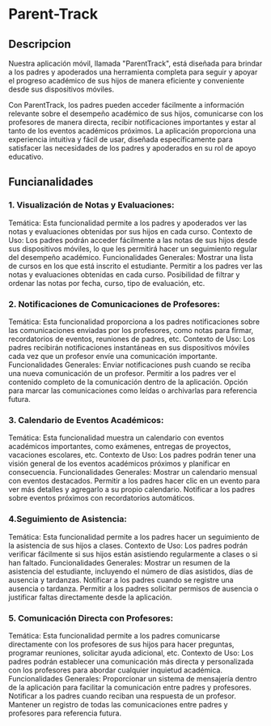 # Parent-Track


## Descripcion

Nuestra aplicación móvil, llamada "ParentTrack", está diseñada para brindar a los padres y apoderados una herramienta completa para seguir y apoyar el progreso académico de sus hijos de manera eficiente y conveniente desde sus dispositivos móviles.

Con ParentTrack, los padres pueden acceder fácilmente a información relevante sobre el desempeño académico de sus hijos, comunicarse con los profesores de manera directa, recibir notificaciones importantes y estar al tanto de los eventos académicos próximos. La aplicación proporciona una experiencia intuitiva y fácil de usar, diseñada específicamente para satisfacer las necesidades de los padres y apoderados en su rol de apoyo educativo.

## Funcianalidades


### 1. Visualización de Notas y Evaluaciones:

Temática: Esta funcionalidad permite a los padres y apoderados ver las notas y evaluaciones obtenidas por sus hijos en cada curso.
Contexto de Uso: Los padres podrán acceder fácilmente a las notas de sus hijos desde sus dispositivos móviles, lo que les permitirá hacer un seguimiento regular del desempeño académico.
Funcionalidades Generales:
Mostrar una lista de cursos en los que está inscrito el estudiante.
Permitir a los padres ver las notas y evaluaciones obtenidas en cada curso.
Posibilidad de filtrar y ordenar las notas por fecha, curso, tipo de evaluación, etc.


### 2. Notificaciones de Comunicaciones de Profesores:

Temática: Esta funcionalidad proporciona a los padres notificaciones sobre las comunicaciones enviadas por los profesores, como notas para firmar, recordatorios de eventos, reuniones de padres, etc.
Contexto de Uso: Los padres recibirán notificaciones instantáneas en sus dispositivos móviles cada vez que un profesor envíe una comunicación importante.
Funcionalidades Generales:
Enviar notificaciones push cuando se reciba una nueva comunicación de un profesor.
Permitir a los padres ver el contenido completo de la comunicación dentro de la aplicación.
Opción para marcar las comunicaciones como leídas o archivarlas para referencia futura.


### 3. Calendario de Eventos Académicos:

Temática: Esta funcionalidad muestra un calendario con eventos académicos importantes, como exámenes, entregas de proyectos, vacaciones escolares, etc.
Contexto de Uso: Los padres podrán tener una visión general de los eventos académicos próximos y planificar en consecuencia.
Funcionalidades Generales:
Mostrar un calendario mensual con eventos destacados.
Permitir a los padres hacer clic en un evento para ver más detalles y agregarlo a su propio calendario.
Notificar a los padres sobre eventos próximos con recordatorios automáticos.


### 4.Seguimiento de Asistencia:

Temática: Esta funcionalidad permite a los padres hacer un seguimiento de la asistencia de sus hijos a clases.
Contexto de Uso: Los padres podrán verificar fácilmente si sus hijos están asistiendo regularmente a clases o si han faltado.
Funcionalidades Generales:
Mostrar un resumen de la asistencia del estudiante, incluyendo el número de días asistidos, días de ausencia y tardanzas.
Notificar a los padres cuando se registre una ausencia o tardanza.
Permitir a los padres solicitar permisos de ausencia o justificar faltas directamente desde la aplicación.


### 5. Comunicación Directa con Profesores:

Temática: Esta funcionalidad permite a los padres comunicarse directamente con los profesores de sus hijos para hacer preguntas, programar reuniones, solicitar ayuda adicional, etc.
Contexto de Uso: Los padres podrán establecer una comunicación más directa y personalizada con los profesores para abordar cualquier inquietud académica.
Funcionalidades Generales:
Proporcionar un sistema de mensajería dentro de la aplicación para facilitar la comunicación entre padres y profesores.
Notificar a los padres cuando reciban una respuesta de un profesor.
Mantener un registro de todas las comunicaciones entre padres y profesores para referencia futura.